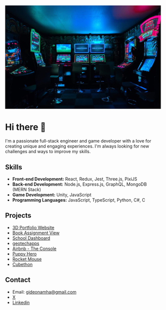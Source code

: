 ![Cover](https://github.com/GideonAmhaG/GideonAmhaG/blob/main/carl-raw-m3hn2Kn5Bns-unsplash-min-min-compressed-min.jpg)

# Hi there 👋

I'm a passionate full-stack engineer and game developer with a love for creating unique and engaging experiences. I'm always looking for new challenges and ways to improve my skills.

## Skills

* **Front-end Development:** React, Redux, Jest, Three.js, PixiJS
* **Back-end Development:** Node.js, Express.js, GraphQL, MongoDB (MERN Stack)
* **Game Development:** Unity, JavaScript
* **Programming Languages:** JavaScript, TypeScript, Python, C#, C

## Projects

* [3D Portfolio Website](https://github.com/GideonAmhaG/my_portfolio)
* [Book Assignment View](https://github.com/GideonAmhaG/Book_Assignment_View)
* [School Dashboard](https://github.com/GideonAmhaG/school-dashboard)
* [geotechapps](https://geotechapps.phaedrusstudios.com/)
* [Airbnb - The Console](https://github.com/GideonAmhaG/AirBnB_clone_v4)
* [Puppy Hero](https://puppyhero.phaedrusstudios.com/)
* [Rocket Mouse](https://github.com/GideonAmhaG/rocket_mouse)
* [Cubethon](https://github.com/GideonAmhaG/cubethon)
  
## Contact

* Email: gideonamha@gmail.com
* [X](https://x.com/GideonAmha)
* [Linkedin](https://www.linkedin.com/in/gideon-amha-g/)

